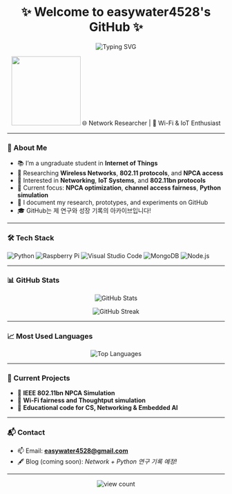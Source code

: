 <h1 align="center">✨ Welcome to easywater4528's GitHub ✨</h1>

<p align="center">
  <img src="https://readme-typing-svg.herokuapp.com?font=Fira+Code&weight=500&size=20&pause=1000&color=FF69B4&center=true&width=420&lines=🌼+Hi+I'm+Jisoo+Lee+🌼;" alt="Typing SVG" />
</p>

<p align="center">
  <img src="https://media.giphy.com/media/xT9DPt7zvKzJG5zY3O/giphy.gif" width="160"/>
   🌐 Network Researcher | 📡 Wi-Fi & IoT Enthusiast
</p>

---

### 🚀 About Me

- 📚 I’m a ungraduate student in **Internet of Things**  
- 📡 Researching **Wireless Networks**, **802.11 protocols**, and **NPCA access**  
- 🧠 Interested in **Networking**, **IoT Systems**, and **802.11bn protocols**  
- 🔬 Current focus: **NPCA optimization**, **channel access fairness**, **Python simulation**
- 📝 I document my research, prototypes, and experiments on GitHub  
- 🎓 GitHub는 제 연구와 성장 기록의 아카이브입니다!

---

### 🛠️ Tech Stack

![Python](https://img.shields.io/badge/-Python-3776AB?style=for-the-badge&logo=python&logoColor=white)
![Raspberry Pi](https://img.shields.io/badge/-RaspberryPi-C51A4A?style=for-the-badge&logo=raspberrypi&logoColor=white)
![Visual Studio Code](https://img.shields.io/badge/-VSCode-007ACC?style=for-the-badge&logo=visualstudiocode&logoColor=white)
![MongoDB](https://img.shields.io/badge/-MongoDB-47A248?style=for-the-badge&logo=mongodb&logoColor=white)
![Node.js](https://img.shields.io/badge/-Node.js-339933?style=for-the-badge&logo=node.js&logoColor=white)

---

### 📊 GitHub Stats

<p align="center">
  <img src="https://github-readme-stats.vercel.app/api?username=easywater4528&show_icons=true&theme=tokyonight" alt="GitHub Stats" />
</p>

<p align="center">
  <img src="https://github-readme-streak-stats.herokuapp.com/?user=easywater4528&theme=tokyonight" alt="GitHub Streak" />
</p>

---

### 📈 Most Used Languages

<p align="center">
  <img src="https://github-readme-stats.vercel.app/api/top-langs/?username=easywater4528&layout=compact&theme=tokyonight" alt="Top Languages" />
</p>

---

### 🧠 Current Projects

- 📡 **IEEE 802.11bn NPCA Simulation**
- 🤖 **Wi-Fi fairness and Thoughtput simulation**
- 📘 **Educational code for CS, Networking & Embedded AI**

---

### 📬 Contact

- 📫 Email: **easywater4528@gmail.com**  
- 🖋️ Blog (coming soon): *Network + Python 연구 기록 예정!*

---

<p align="center">
  <img src="https://komarev.com/ghpvc/?username=easywater4528&label=Profile%20Views&color=0e75b6&style=flat" alt="view count" />
</p>
